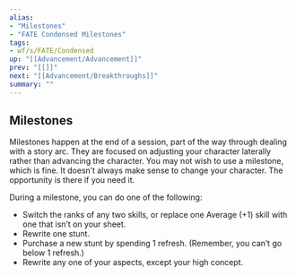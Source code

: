 ```yaml
---
alias:
- "Milestones"
- "FATE Condensed Milestones"
tags:
- wf/s/FATE/Condensed
up: "[[Advancement/Advancement]]"
prev: "[[]]"
next: "[[Advancement/Breakthroughs]]"
summary: ""
---
```

## Milestones

Milestones happen at the end of a session, part of the way through dealing with a story arc. They are focused on adjusting your character laterally rather than advancing the character. You may not wish to use a milestone, which is fine. It doesn’t always make sense to change your character. The opportunity is there if you need it.

During a milestone, you can do one of the following:

- Switch the ranks of any two skills, or replace one Average (+1) skill with one that isn’t on your sheet.
- Rewrite one stunt.
- Purchase a new stunt by spending 1 refresh. (Remember, you can’t go below 1 refresh.)
- Rewrite any one of your aspects, except your high concept.